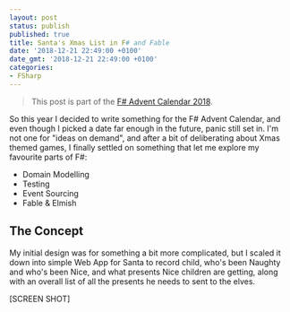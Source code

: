 ```yaml
---
layout: post
status: publish
published: true
title: Santa's Xmas List in F# and Fable
date: '2018-12-21 22:49:00 +0100'
date_gmt: '2018-12-21 22:49:00 +0100'
categories:
- FSharp
---
```


> This post is part of the [F# Advent Calendar 2018][1].

So this year I decided to write something for the F# Advent Calendar, and even though I picked a date far enough in the future, panic still set in.
I'm not one for "ideas on demand", and after a bit of deliberating about Xmas themed games, I finally settled on something that let me explore my favourite parts of F#:

- Domain Modelling
- Testing
- Event Sourcing
- Fable & Elmish

## The Concept

My initial design was for something a bit more complicated, but I scaled it down into simple Web App for Santa to record child, who's been Naughty and who's been Nice, and what presents Nice children are getting, along with an overall list of all the presents he needs to sent to the elves.

[SCREEN SHOT]



 [1]: https://sergeytihon.com/2018/10/22/f-advent-calendar-in-english-2018/
